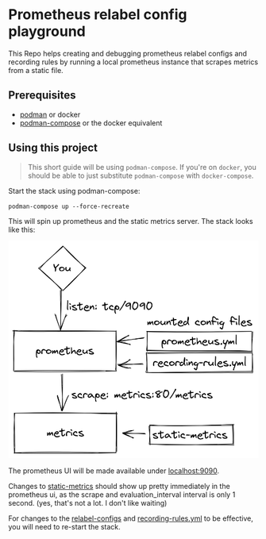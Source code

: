 # Prometheus relabel config playground

This Repo helps creating and debugging prometheus relabel configs and recording
rules by running a local prometheus instance that scrapes metrics from a static
file.

## Prerequisites

* [podman](https://podman.io/) or docker
* [podman-compose](https://github.com/containers/podman-compose) or the docker equivalent

## Using this project

> This short guide will be using `podman-compose`. If you're on `docker`, you should be able to just substitute `podman-compose` with `docker-compose`.

Start the stack using podman-compose:

```
podman-compose up --force-recreate
```

This will spin up prometheus and the static metrics server. The stack looks like this:

![stack overview](./docs/overview.png)

The prometheus UI will be made available under [localhost:9090](http://localhost:9090).

Changes to [static-metrics](./static-metrics) should show up pretty immediately in the prometheus ui, as the scrape and evaluation_interval interval is only 1 second. (yes, that's not a lot. I don't like waiting)

For changes to the [relabel-configs](./prometheus.yml#L32) and [recording-rules.yml](./recording-rules.yml) to be effective, you will need to re-start the stack.

